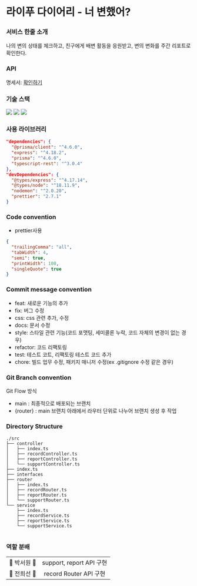 # 라이푸 다이어리 - 너 변했어?

### 서비스 한줄 소개
나의 변의 상태를 체크하고, 친구에게 배변 활동을 응원받고, 변의 변화를 주간 리포트로 확인한다.

### API
명세서: <a href="https://apriljam.notion.site/53378f4a8b4e44c39a028ae9c3181608?v=333629a940d64a66826fdd61163cf3fb">확인하기</a>

### 기술 스택

<img src="https://img.shields.io/badge/typescript-3178C6?style=for-the-badge&logo=typescript&logoColor=white">
<img src="https://img.shields.io/badge/node.js-339933?style=for-the-badge&logo=node.js&logoColor=white">
 <img src="https://img.shields.io/badge/postgresql-4169E1?style=for-the-badge&logo=postgresql&logoColor=white">

### 사용 라이브러리

```json
"dependencies": {
  "@prisma/client": "^4.6.0",
  "express": "^4.18.2",
  "prisma": "^4.6.0",
  "typescript-rest": "^3.0.4"
},
"devDependencies": {
  "@types/express": "^4.17.14",
  "@types/node": "^18.11.9",
  "nodemon": "^2.0.20",
  "prettier": "2.7.1"
}
```

### Code convention

- prettier사용

```json
{
  "trailingComma": "all",
  "tabWidth": 4,
  "semi": true,
  "printWidth": 100,
  "singleQuote": true
}
```

### Commit message convention

- feat: 새로운 기능의 추가
- fix: 버그 수정
- css: css 관련 추가, 수정
- docs: 문서 수정
- style: 스타일 관련 기능(코드 포맷팅, 세미콜론 누락, 코드 자체의 변경이 없는 경우)
- refactor: 코드 리팩토링
- test: 테스트 코트, 리팩토링 테스트 코드 추가
- chore: 빌드 업무 수정, 패키지 매니저 수정(ex .gitignore 수정 같은 경우)

### Git Branch convention

Git Flow 방식

- main : 최종적으로 배포되는 브랜치
- {router} : main 브랜치 아래에서 라우터 단위로 나누어 브랜치 생성 후 작업


### Directory Structure

```
./src
├── controller
│   ├── index.ts
│   ├── recordController.ts
│   ├── reportController.ts
│   └── supportController.ts
├── index.ts
├── interfaces
├── router
│   ├── index.ts
│   ├── recordRouter.ts
│   ├── reportRouter.ts
│   └── supportRouter.ts
└── service
    ├── index.ts
    ├── recordService.ts
    ├── reportService.ts
    └── supportService.ts


```

### 역할 분배

<table>
    <tr align="center">
        <td>
           💛 박서원 💛
        </td>
        <td>
           support, report API 구현
        </td>
    </tr>
    <tr align="center">
        <td>
            💛 전희선 💛
        </td>
        <td>
            record Router API 구현
        </td>
    </tr>
</table>


<!-- ### Server Architecture -->